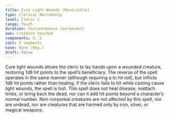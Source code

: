 ```yaml
---
title: Cure Light Wounds (Reversible)
type: Clerical Necromancy
level: Cleric 1
range: Touch
duration: Instantaneous (permanent)
aoe: Creature touched
components: V, S
cast: 5 segments
save: None (Neg.)
draft: false
---
```


Cure light wounds allows the cleric to lay hands upon a wounded creature, restoring 1d8 hit points to the spell’s beneficiary. The reverse of the spell operates in the same manner (although requiring a to hit roll), but inflicts 1d8 hit points rather than healing. If the cleric fails to hit while casting cause light wounds, the spell is lost. This spell does not heal disease, reattach limbs, or bring back the dead, nor can it add hit points beyond a character’s normal number. Non-corporeal creatures are not affected by this spell, nor are undead, nor are creatures that are harmed only by iron, silver, or magical weapons.
